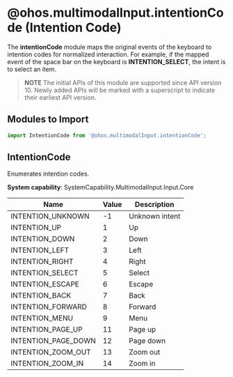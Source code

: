# @ohos.multimodalInput.intentionCode (Intention Code)

The **intentionCode** module maps the original events of the keyboard to intention codes for normalized interaction. For example, if the mapped event of the space bar on the keyboard is **INTENTION_SELECT**, the intent is to select an item.

>  **NOTE**
> The initial APIs of this module are supported since API version 10. Newly added APIs will be marked with a superscript to indicate their earliest API version.

## Modules to Import

```js
import IntentionCode from '@ohos.multimodalInput.intentionCode';
```

## IntentionCode

Enumerates intention codes.

**System capability**: SystemCapability.MultimodalInput.Input.Core

| Name                              | Value  |  Description       |
| -------------------------------- | ------ | --------------------------- |
| INTENTION_UNKNOWN                |  -1 | Unknown intent                 |
| INTENTION_UP                     |  1 | Up                    |
| INTENTION_DOWN                   |  2 | Down                    |
| INTENTION_LEFT                   |  3 | Left                    |
| INTENTION_RIGHT                  |  4 | Right                    |
| INTENTION_SELECT                 |  5 | Select                           |
| INTENTION_ESCAPE                 |  6 | Escape                           |
| INTENTION_BACK                   |  7 | Back                           |
| INTENTION_FORWARD                |  8 | Forward                           |
| INTENTION_MENU                   |  9 | Menu                           |
| INTENTION_PAGE_UP                |  11 | Page up                        |
| INTENTION_PAGE_DOWN              |  12 | Page down                        |
| INTENTION_ZOOM_OUT               |  13 | Zoom out                        |
| INTENTION_ZOOM_IN                |  14 | Zoom in                        |
